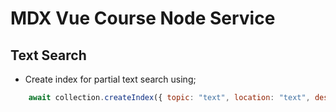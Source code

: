 # MDX Vue Course Node Service  

## Text Search

- Create index for partial text search using;
```js
    await collection.createIndex({ topic: "text", location: "text", description: "text" })
```